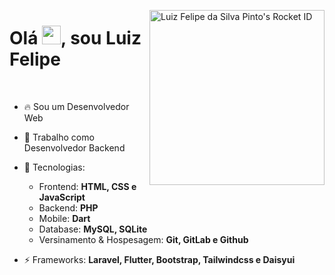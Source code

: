 <a href="https://app.rocketseat.com.br/me/luizfspintoo"><img align="right" src="https://app.rocketseat.com.br/api/rocketid/share?slug=luizfspintoo&type=card" width="280" alt="Luiz Felipe da Silva Pinto's Rocket ID"/></a>
<h1 align="left">Olá <img src="https://raw.githubusercontent.com/kaueMarques/kaueMarques/master/hi.gif" height="30px">, sou Luiz Felipe</h1>

<br>

- 🔥 Sou um Desenvolvedor Web  

- 🔭 Trabalho como Desenvolvedor Backend

- 💬 Tecnologias:
  - Frontend: **HTML, CSS e JavaScript**
  - Backend:  **PHP**
  - Mobile: **Dart**
  - Database: **MySQL, SQLite**
  - Versinamento & Hospesagem: **Git, GitLab e Github**

- ⚡ Frameworks: **Laravel, Flutter, Bootstrap, Tailwindcss e Daisyui**

